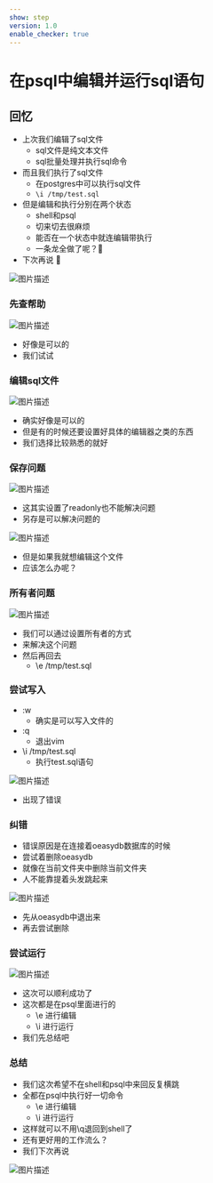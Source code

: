 ```yaml
---
show: step
version: 1.0
enable_checker: true
---
```


# 在psql中编辑并运行sql语句

## 回忆

- 上次我们编辑了sql文件
  - sql文件是纯文本文件
  - sql批量处理并执行sql命令
- 而且我们执行了sql文件
  - 在postgres中可以执行sql文件
  - `\i /tmp/test.sql`
- 但是编辑和执行分别在两个状态
  - shell和psql
  - 切来切去很麻烦
  - 能否在一个状态中就连编辑带执行
  - 一条龙全做了呢？🤔
- 下次再说 👋

![图片描述](https://doc.shiyanlou.com/courses/uid1190679-20220721-1658383948877)

### 先查帮助

![图片描述](https://doc.shiyanlou.com/courses/uid1190679-20220721-1658390085992)

- 好像是可以的
- 我们试试

### 编辑sql文件

![图片描述](https://doc.shiyanlou.com/courses/uid1190679-20220721-1658390155550)

- 确实好像是可以的
- 但是有的时候还要设置好具体的编辑器之类的东西
- 我们选择比较熟悉的就好

### 保存问题

![图片描述](https://doc.shiyanlou.com/courses/uid1190679-20220721-1658390285892)

- 这其实设置了readonly也不能解决问题
- 另存是可以解决问题的

![图片描述](https://doc.shiyanlou.com/courses/uid1190679-20220721-1658390464093)

- 但是如果我就想编辑这个文件
- 应该怎么办呢？

### 所有者问题

![图片描述](https://doc.shiyanlou.com/courses/uid1190679-20220721-1658390504342)

- 我们可以通过设置所有者的方式
- 来解决这个问题
- 然后再回去
  - \e /tmp/test.sql

### 尝试写入

- :w
  - 确实是可以写入文件的
- :q
  - 退出vim
- \i /tmp/test.sql
  - 执行test.sql语句

![图片描述](https://doc.shiyanlou.com/courses/uid1190679-20220721-1658390828470)

- 出现了错误

### 纠错

- 错误原因是在连接着oeasydb数据库的时候
- 尝试着删除oeasydb
- 就像在当前文件夹中删除当前文件夹
- 人不能靠提着头发跳起来

![图片描述](https://doc.shiyanlou.com/courses/uid1190679-20220721-1658390916701)

- 先从oeasydb中退出来
- 再去尝试删除

### 尝试运行

![图片描述](https://doc.shiyanlou.com/courses/uid1190679-20220721-1658391078970)

- 这次可以顺利成功了
- 这次都是在psql里面进行的
  - \e 进行编辑
  - \i 进行运行
- 我们先总结吧

### 总结

- 我们这次希望不在shell和psql中来回反复横跳
- 全都在psql中执行好一切命令
  - \e 进行编辑
  - \i 进行运行
- 这样就可以不用\q退回到shell了
- 还有更好用的工作流么？
- 我们下次再说

![图片描述](https://doc.shiyanlou.com/courses/uid1190679-20220721-1658391401106)
